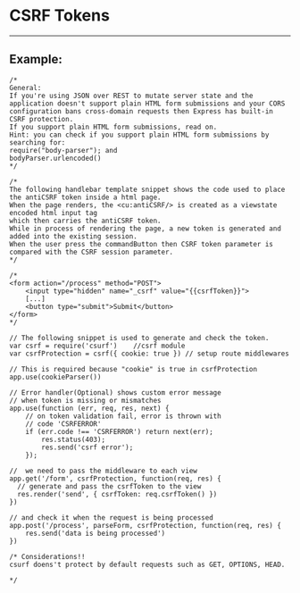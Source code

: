# CSRF Tokens
-------

## Example:

	/*
	General:
	If you're using JSON over REST to mutate server state and the application doesn't support plain HTML form submissions and your CORS configuration bans cross-domain requests then Express has built-in CSRF protection.
	If you support plain HTML form submissions, read on.
	Hint: you can check if you support plain HTML form submissions by searching for:
	require("body-parser"); and
	bodyParser.urlencoded()
	*/

	/*
	The following handlebar template snippet shows the code used to place the antiCSRF token inside a html page.
	When the page renders, the <cu:antiCSRF/> is created as a viewstate encoded html input tag
	which then carries the antiCSRF token.
	While in process of rendering the page, a new token is generated and added into the existing session.
	When the user press the commandButton then CSRF token parameter is compared with the CSRF session parameter. 
	*/

	/*
	<form action="/process" method="POST">
    	<input type="hidden" name="_csrf" value="{{csrfToken}}">
    	[...]
    	<button type="submit">Submit</button>
	</form>
	*/
	
	// The following snippet is used to generate and check the token. 
	var csrf = require('csurf')    //csrf module
	var csrfProtection = csrf({ cookie: true }) // setup route middlewares
	
	// This is required because "cookie" is true in csrfProtection
	app.use(cookieParser())

	// Error handler(Optional) shows custom error message
	// when token is missing or mismatches
	app.use(function (err, req, res, next) {
		// on token validation fail, error is thrown with
		// code 'CSRFERROR'
		if (err.code !== 'CSRFERROR') return next(err);
			res.status(403);
			res.send('csrf error');
		});

	//  we need to pass the middleware to each view 
	app.get('/form', csrfProtection, function(req, res) {
  	  // generate and pass the csrfToken to the view
	  res.render('send', { csrfToken: req.csrfToken() })
	})

	// and check it when the request is being processed  
	app.post('/process', parseForm, csrfProtection, function(req, res) {
  		res.send('data is being processed')
	})

	/* Considerations!! 
	csurf doens't protect by default requests such as GET, OPTIONS, HEAD.
	
	*/